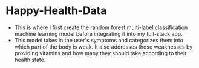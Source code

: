 # Happy-Health-Data
- This is where I first create the random forest multi-label classification machine learning model before integrating it into my full-stack app.
- This model takes in the user's symptoms and categorizes them into which part of the body is weak. It also addresses those weaknesses by providing vitamins and how many they should take according to their health state.
